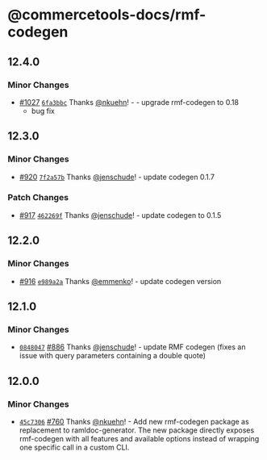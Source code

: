 # @commercetools-docs/rmf-codegen

## 12.4.0

### Minor Changes

- [#1027](https://github.com/commercetools/commercetools-docs-kit/pull/1027) [`6fa3bbc`](https://github.com/commercetools/commercetools-docs-kit/commit/6fa3bbc41dfdca9644ab9cff9b71d952f430afcc) Thanks [@nkuehn](https://github.com/nkuehn)! - - upgrade rmf-codegen to 0.18
  - bug fix

## 12.3.0

### Minor Changes

- [#920](https://github.com/commercetools/commercetools-docs-kit/pull/920) [`7f2a57b`](https://github.com/commercetools/commercetools-docs-kit/commit/7f2a57b5fac006c1a52b66b5680e4475d80b55fd) Thanks [@jenschude](https://github.com/jenschude)! - update codegen 0.1.7

### Patch Changes

- [#917](https://github.com/commercetools/commercetools-docs-kit/pull/917) [`462269f`](https://github.com/commercetools/commercetools-docs-kit/commit/462269ff9236a2ca06e65446af7211721b88b4bd) Thanks [@jenschude](https://github.com/jenschude)! - update codegen to 0.1.5

## 12.2.0

### Minor Changes

- [#916](https://github.com/commercetools/commercetools-docs-kit/pull/916) [`e989a2a`](https://github.com/commercetools/commercetools-docs-kit/commit/e989a2a32a34270dff8a005fac5ffd329801c2ce) Thanks [@emmenko](https://github.com/emmenko)! - update codegen version

## 12.1.0

### Minor Changes

- [`0848047`](https://github.com/commercetools/commercetools-docs-kit/commit/0848047dd981f19ebd32e96c576f70028f39b77e) [#886](https://github.com/commercetools/commercetools-docs-kit/pull/886) Thanks [@jenschude](https://github.com/jenschude)! - update RMF codegen (fixes an issue with query parameters containing a double quote)

## 12.0.0

### Minor Changes

- [`45c7306`](https://github.com/commercetools/commercetools-docs-kit/commit/45c73068573b1717c6f3ae810a6927657943c9a0) [#760](https://github.com/commercetools/commercetools-docs-kit/pull/760) Thanks [@nkuehn](https://github.com/nkuehn)! - Add new rmf-codegen package as replacement to ramldoc-generator. The new package directly exposes rmf-codegen with all features and available options instead of wrapping one specific call in a custom CLI.
